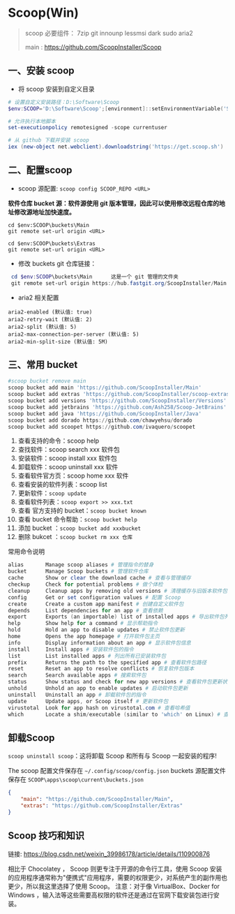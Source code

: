 # Scoop(Win)

> scoop 必要组件： 7zip git innounp lessmsi dark sudo aria2
>
> main : https://github.com/ScoopInstaller/Scoop

## 一、安装 scoop
- 将 scoop 安装到自定义目录

```powershell
# 设置自定义安装路径：D:\Software\Scoop
$env:SCOOP='D:\Software\Scoop';[environment]::setEnvironmentVariable('SCOOP',$env:SCOOP,'User')

# 允许执行本地脚本
set-executionpolicy remotesigned -scope currentuser

# 从 github 下载并安装 scoop
iex (new-object net.webclient).downloadstring('https://get.scoop.sh')
```

## 二、配置scoop
- scoop 源配置: `scoop config SCOOP_REPO <URL>`

**软件仓库 bucket 源：软件源使用 git 版本管理，因此可以使用修改远程仓库的地址修改源地址加快速度。**

```shell
cd $env:SCOOP\buckets\Main      
git remote set-url origin <URL>

cd $env:SCOOP\buckets\Extras
git remote set-url origin <URL>
```

- 修改 buckets git 仓库链接：

```powershell
 cd $env:SCOOP\buckets\Main      这是一个 git 管理的文件夹
 git remote set-url origin https://hub.fastgit.org/ScoopInstaller/Main
```

- aria2 相关配置
```
aria2-enabled (默认值: true)
aria2-retry-wait (默认值: 2)
aria2-split (默认值: 5)
aria2-max-connection-per-server (默认值: 5)
aria2-min-split-size (默认值: 5M)
```


## 三、常用 bucket
```powershell
#scoop bucket remove main
scoop bucket add main 'https://github.com/ScoopInstaller/Main'
scoop bucket add extras 'https://github.com/ScoopInstaller/scoop-extras'
scoop bucket add versions 'https://github.com/ScoopInstaller/Versions'
scoop bucket add jetbrains 'https://github.com/Ash258/Scoop-JetBrains'
scoop bucket add java 'https://github.com/ScoopInstaller/Java'
scoop bucket add dorado https://github.com/chawyehsu/dorado
scoop bucket add scoopet https://github.com/ivaquero/scoopet
```

1. 查看支持的命令：scoop help
2. 查找软件：scoop search xxx 软件包
3. 安装软件：scoop install xxx 软件包
4. 卸载软件：scoop  uninstall xxx 软件
5. 查看软件官方页：scoop home xxx 软件
6. 查看安装的软件列表：scoop list
7. 更新软件：`scoop update`
8. 查看软件列表：`scoop export >> xxx.txt`
9. 查看 官方支持的 bucket：`scoop bucket known`
10. 查看 bucket 命令帮助：`scoop bucket help`
11. 添加 bucket ：`scoop bucket add xxxbucket`
12. 删除 bukcet ：`scoop bucket rm xxx 仓库`

常用命令说明

```powershell
alias       Manage scoop aliases # 管理指令的替身
bucket      Manage Scoop buckets # 管理软件仓库
cache       Show or clear the download cache # 查看与管理缓存
checkup     Check for potential problems # 做个体检
cleanup     Cleanup apps by removing old versions # 清理缓存与旧版本软件包
config      Get or set configuration values # 配置 Scoop
create      Create a custom app manifest # 创建自定义软件包
depends     List dependencies for an app # 查看依赖
export      Exports (an importable) list of installed apps # 导出软件包列表
help        Show help for a command # 显示帮助指令
hold        Hold an app to disable updates # 禁止软件包更新
home        Opens the app homepage # 打开软件包主页
info        Display information about an app # 显示软件包信息
install     Install apps # 安装软件包的指令
list        List installed apps # 列出所有已安装软件包
prefix      Returns the path to the specified app # 查看软件包路径
reset       Reset an app to resolve conflicts # 恢复软件包版本
search      Search available apps # 搜索软件包
status      Show status and check for new app versions # 查看软件包更新状态
unhold      Unhold an app to enable updates # 启动软件包更新
uninstall   Uninstall an app # 卸载软件包的指令
update      Update apps, or Scoop itself # 更新软件包
virustotal  Look for app hash on virustotal.com # 查看哈希值
which       Locate a shim/executable (similar to 'which' on Linux) # 查看可执行程序路径
```

## 卸载Scoop

`scoop uninstall scoop`：这将卸载 Scoop 和所有与 Scoop 一起安装的程序!

The scoop 配置文件保存在  `~/.config/scoop/config.json`
buckets 源配置文件保存在 `SCOOP\apps\scoop\current\buckets.json`

```json
{
	"main": "https://github.com/ScoopInstaller/Main",
	"extras": "https://github.com/ScoopInstaller/Extras"
}
```

## Scoop 技巧和知识

链接: https://blog.csdn.net/weixin_39986178/article/details/110900876

相比于 Chocolatey ， Scoop 则更专注于开源的命令行工具，使用 Scoop 安装的应用程序通常称为"便携式"应用程序，需要的权限更少，对系统产生的副作用也更少，所以我这里选择了使用   Scoop。
注意：对于像 VirtualBox、Docker for Windows ，输入法等这些需要高权限的软件还是通过在官网下载安装包进行安装。
